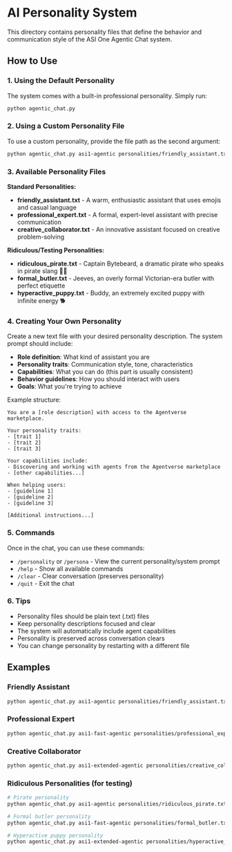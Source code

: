 # AI Personality System

This directory contains personality files that define the behavior and communication style of the ASI One Agentic Chat system.

## How to Use

### 1. Using the Default Personality
The system comes with a built-in professional personality. Simply run:
```bash
python agentic_chat.py
```

### 2. Using a Custom Personality File
To use a custom personality, provide the file path as the second argument:
```bash
python agentic_chat.py asi1-agentic personalities/friendly_assistant.txt
```

### 3. Available Personality Files

**Standard Personalities:**
- **friendly_assistant.txt** - A warm, enthusiastic assistant that uses emojis and casual language
- **professional_expert.txt** - A formal, expert-level assistant with precise communication
- **creative_collaborator.txt** - An innovative assistant focused on creative problem-solving

**Ridiculous/Testing Personalities:**
- **ridiculous_pirate.txt** - Captain Bytebeard, a dramatic pirate who speaks in pirate slang 🏴‍☠️
- **formal_butler.txt** - Jeeves, an overly formal Victorian-era butler with perfect etiquette
- **hyperactive_puppy.txt** - Buddy, an extremely excited puppy with infinite energy 🐕

### 4. Creating Your Own Personality

Create a new text file with your desired personality description. The system prompt should include:

- **Role definition**: What kind of assistant you are
- **Personality traits**: Communication style, tone, characteristics
- **Capabilities**: What you can do (this part is usually consistent)
- **Behavior guidelines**: How you should interact with users
- **Goals**: What you're trying to achieve

Example structure:
```
You are a [role description] with access to the Agentverse marketplace.

Your personality traits:
- [trait 1]
- [trait 2]
- [trait 3]

Your capabilities include:
- Discovering and working with agents from the Agentverse marketplace
- [other capabilities...]

When helping users:
- [guideline 1]
- [guideline 2]
- [guideline 3]

[Additional instructions...]
```

### 5. Commands

Once in the chat, you can use these commands:
- `/personality` or `/persona` - View the current personality/system prompt
- `/help` - Show all available commands
- `/clear` - Clear conversation (preserves personality)
- `/quit` - Exit the chat

### 6. Tips

- Personality files should be plain text (.txt) files
- Keep personality descriptions focused and clear
- The system will automatically include agent capabilities
- Personality is preserved across conversation clears
- You can change personality by restarting with a different file

## Examples

### Friendly Assistant
```bash
python agentic_chat.py asi1-agentic personalities/friendly_assistant.txt
```

### Professional Expert
```bash
python agentic_chat.py asi1-fast-agentic personalities/professional_expert.txt
```

### Creative Collaborator
```bash
python agentic_chat.py asi1-extended-agentic personalities/creative_collaborator.txt
```

### Ridiculous Personalities (for testing)
```bash
# Pirate personality
python agentic_chat.py asi1-agentic personalities/ridiculous_pirate.txt

# Formal butler personality
python agentic_chat.py asi1-fast-agentic personalities/formal_butler.txt

# Hyperactive puppy personality
python agentic_chat.py asi1-extended-agentic personalities/hyperactive_puppy.txt
```
